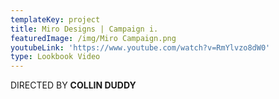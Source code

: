 ```yaml
---
templateKey: project
title: Miro Designs | Campaign i.
featuredImage: /img/Miro Campaign.png
youtubeLink: 'https://www.youtube.com/watch?v=RmYlvzo8dW0'
type: Lookbook Video
---
```

DIRECTED BY **COLLIN DUDDY**
